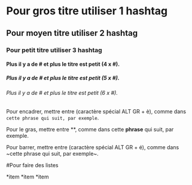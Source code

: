# Pour gros titre utiliser 1 hashtag

## Pour moyen titre utiliser 2 hashtag

### Pour petit titre utiliser 3 hashtag

#### Plus il y a de # et plus le titre est petit (4 x #).

##### Plus il y a de # et plus le titre est petit (5 x #).

###### Plus il y a de # et plus le titre est petit (6 x #).

Pour encadrer, mettre entre (caractère spécial ALT GR + è), comme dans `cette phrase qui suit, par exemple`.

Pour le gras, mettre entre **, comme dans cette **phrase** qui suit, par exemple.

Pour barrer, mettre entre (caractère spécial ALT GR + é), comme dans ~cette phrase qui suit, par exemple~.

#Pour faire des listes 

*item *item *item
